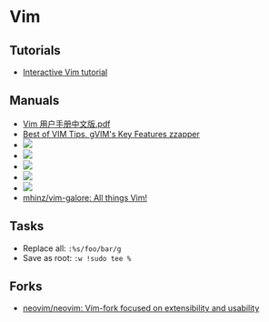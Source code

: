 # Vim

## Tutorials

- [Interactive Vim tutorial](http://www.openvim.com/)

## Manuals

- [Vim 用户手册中文版.pdf](https://s3-us-west-2.amazonaws.com/notion-static/qQovWz0SFCenpwvfr16Q_Vim%20.pdf)
- [Best of VIM Tips, gVIM's Key Features zzapper](http://zzapper.co.uk/vimtips.html)
- ![](https://s3-us-west-2.amazonaws.com/notion-static/A5TRN2OfSdK0r72pPjQx_Untitled)
- ![](https://s3-us-west-2.amazonaws.com/notion-static/zWkBe12T0yS5HH5RiGht_Untitled)
- ![](https://s3-us-west-2.amazonaws.com/notion-static/bFdWNA9S2b9QKEWEPgZS_Untitled)
- ![](https://s3-us-west-2.amazonaws.com/notion-static/RLxBusbAQiagbx29RdaT_Untitled)
- ![](https://s3-us-west-2.amazonaws.com/notion-static/3CEFgdtPRuGU0XMS0vVU_Untitled)
- [mhinz/vim-galore: All things Vim!](https://github.com/mhinz/vim-galore)

## Tasks

- Replace all: `:%s/foo/bar/g`
- Save as root: `:w !sudo tee %`

## Forks

- [neovim/neovim: Vim-fork focused on extensibility and usability](https://github.com/neovim/neovim)
